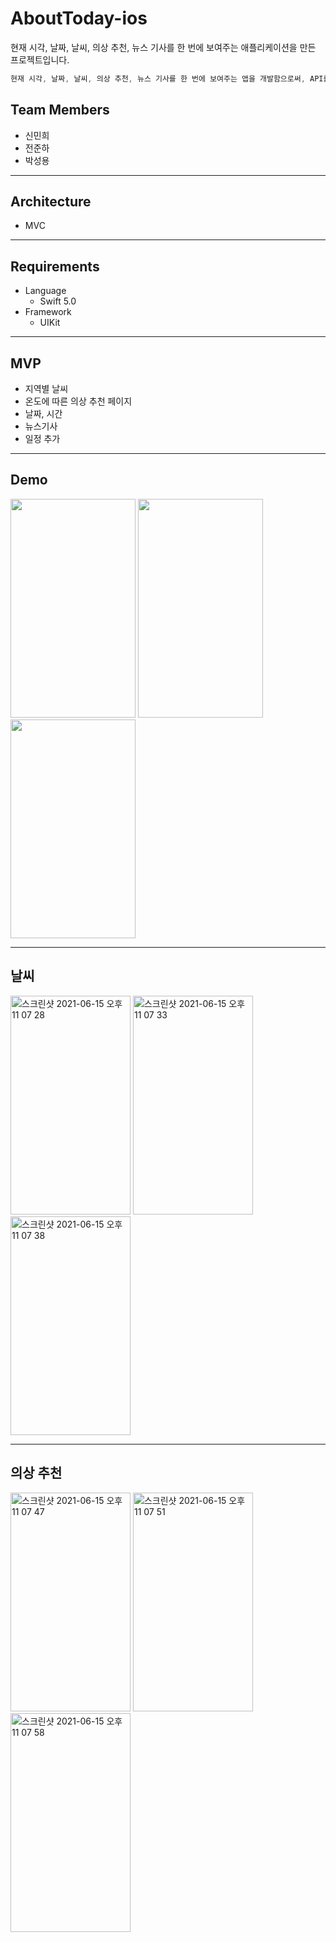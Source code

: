 # AboutToday-ios

현재 시각, 날짜, 날씨, 의상 추천, 뉴스 기사를 한 번에 보여주는 애플리케이션을 만든 프로젝트입니다.

```swift
현재 시각, 날짜, 날씨, 의상 추천, 뉴스 기사를 한 번에 보여주는 앱을 개발함으로써, API를 사용하여 서버와 연결하고, 웹페이지를 띄우며 앱을 개발할 수 있는 역량을 키우는 것을 목표로 기획하였습니다.
```

## Team Members

- 신민희	
- 전준하
- 박성용

------

## Architecture

- MVC

---

## Requirements

- Language
  - Swift 5.0
- Framework
  - UIKit

---

## MVP

- 지역별 날씨
- 온도에 따른 의상 추천 페이지
- 날짜, 시간
- 뉴스기사
- 일정 추가

---

## Demo

<img src="https://user-images.githubusercontent.com/76473014/122067984-fb029500-ce2e-11eb-9b2a-22f6ad97c827.gif" width="200" height="350"> <img src="https://user-images.githubusercontent.com/76473014/122067991-fb9b2b80-ce2e-11eb-8a9f-f91c90d0401f.gif" width="200" height="350"> <img src="https://user-images.githubusercontent.com/76473014/122068202-2b4a3380-ce2f-11eb-8427-56f8dbac2fa3.gif" width="200" height="350">

----

## 날씨

<img width="192" alt="스크린샷 2021-06-15 오후 11 07 28" src="https://user-images.githubusercontent.com/76473014/122069947-8892b480-ce30-11eb-9341-f948524af269.png" width="200" height="350" > <img width="192" alt="스크린샷 2021-06-15 오후 11 07 33" src="https://user-images.githubusercontent.com/76473014/122069952-8a5c7800-ce30-11eb-8d17-cb09fc24ebc7.png" width="200" height="350" > <img width="192" alt="스크린샷 2021-06-15 오후 11 07 38" src="https://user-images.githubusercontent.com/76473014/122069960-8b8da500-ce30-11eb-8676-269e62eb73e4.png" width="200" height="350" >

---

## 의상 추천

<img width="192" alt="스크린샷 2021-06-15 오후 11 07 47" src="https://user-images.githubusercontent.com/76473014/122070030-9b0cee00-ce30-11eb-91d9-338df6e1c162.png" width="200" height="350" > <img width="192" alt="스크린샷 2021-06-15 오후 11 07 51" src="https://user-images.githubusercontent.com/76473014/122070040-9c3e1b00-ce30-11eb-9a8e-7a397a60d65f.png" width="200" height="350" > <img width="192" alt="스크린샷 2021-06-15 오후 11 07 58" src="https://user-images.githubusercontent.com/76473014/122070292-cdb6e680-ce30-11eb-97fe-3b4b6658f66a.png"  width="200" height="350" >
